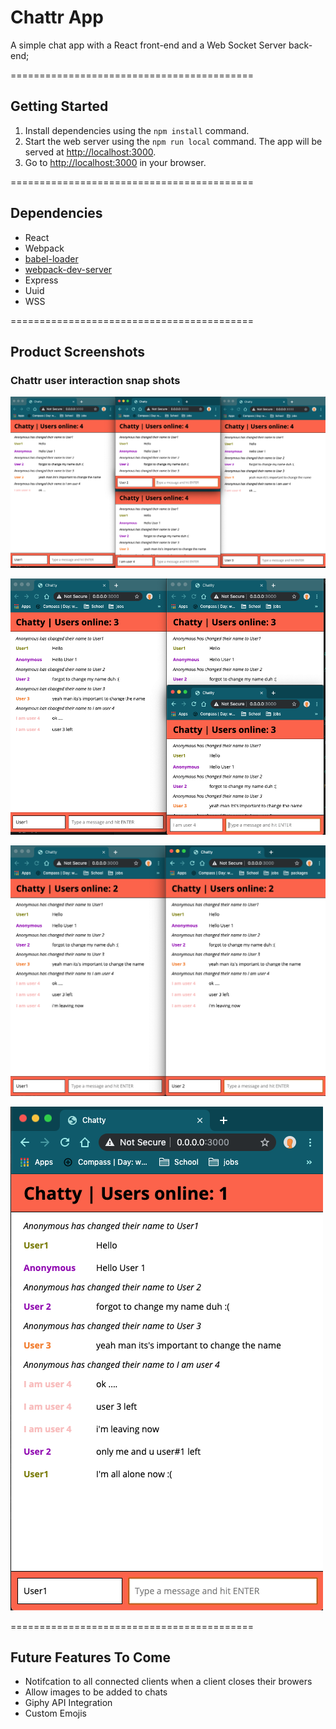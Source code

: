# Chattr App

A simple chat app with a React front-end and a Web Socket Server back-end;

==========================================

## Getting Started

1. Install dependencies using the `npm install` command.
2. Start the web server using the `npm run local` command. The app will be served at <http://localhost:3000>.
3. Go to <http://localhost:3000> in your browser.

==========================================

## Dependencies

- React
- Webpack
- [babel-loader](https://github.com/babel/babel-loader)
- [webpack-dev-server](https://github.com/webpack/webpack-dev-server)
- Express
- Uuid
- WSS

==========================================

## Product Screenshots

### Chattr user interaction snap shots

!["4Users"](readme-imgs/Test.png)

!["3Users"](readme-imgs/3Users.png)

!["2Users"](readme-imgs/2Users.png)

!["1User"](readme-imgs/1User.png)

==========================================

## Future Features To Come

- Notifcation to all connected clients when a client closes their browers
- Allow images to be added to chats
- Giphy API Integration
- Custom Emojis
